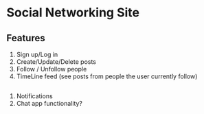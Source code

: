 # Social Networking Site

## Features
1. Sign up/Log in
2. Create/Update/Delete posts
3. Follow / Unfollow people
4. TimeLine feed (see posts from people the user currently follow)

##
1. Notifications
2. Chat app functionality?
